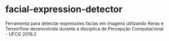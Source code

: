 # facial-expression-detector
Ferramenta para detectar expressões facias em imagens utilizando Keras e Tensorflow desenvolvida durante a disciplica de Percepção Computacional - UFCG 2019.2
